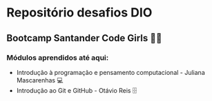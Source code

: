 # Repositório desafios DIO

## Bootcamp Santander Code Girls :woman_technologist:

### Módulos aprendidos até aqui:
 - Introdução à programação e pensamento computacional - Juliana Mascarenhas :computer:
 - Introdução ao Git e GitHub - Otávio Reis :file_cabinet:




